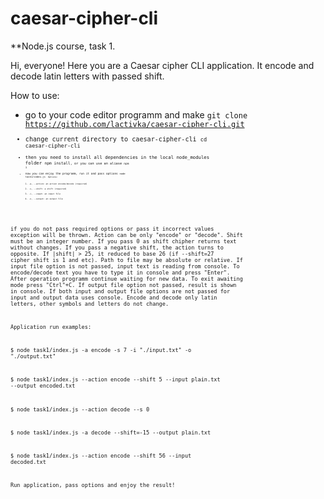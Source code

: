 # caesar-cipher-cli
**Node.js course, task 1.

Hi, everyone! Here you are a Caesar cipher CLI application. It encode and decode latin letters with passed shift.

How to use:
- go to your code editor programm and make
<code>git clone https://github.com/lactivka/caesar-cipher-cli.git<code>
- change current directory to caesar-cipher-cli
  <code>cd caesar-cipher-cli<code>
- then you need to install all dependencies in the local node_modules folder
  <code>npm install<code>, 
  or you can use an aliase <code>npm i<code>
- now you can enjoy the programm, run it and pass options
  <code>node task1/index.js <options><code>
  Options:
   1. -a, --action: an action encode/decode (required)
   2. -s, --shift: a shift (required)
   3. -i, --input: an input file
   4. -o, --output: an output file
 
 if you do not pass required options or pass it incorrect values exception will be thrown.
 Action can be only "encode" or "decode".
 Shift must be an integer number. If you pass 0 as shift chipher returns text without changes. If you pass a negative shift, the action turns to opposite. If |shift| > 25, it reduced to base 26 (if --shift=27 cipher shift is 1 and etc).
 Path to file may be absolute or relative.
 If input file option is not passed, input text is reading from console. To encode/decode text you have to type it in console and press "Enter". After operation programm continue waiting for new data. To exit awaiting mode press "Ctrl"+C.
 If output file option not passed, result is shown in console.
 If both input and output file options are not passed for input and output data uses console.
 Encode and decode only latin letters, other symbols and letters do not change.
 
 Application run examples:
 
 $ node task1/index.js -a encode -s 7 -i "./input.txt" -o "./output.txt"
 
 $ node task1/index.js --action encode --shift 5 --input plain.txt --output encoded.txt
 
 $ node task1/index.js --action decode --s 0
 
 $ node task1/index.js -a decode --shift=-15 --output plain.txt
 
 $ node task1/index.js --action encode --shift 56 --input decoded.txt
 
 Run application, pass options and enjoy the result!
  
